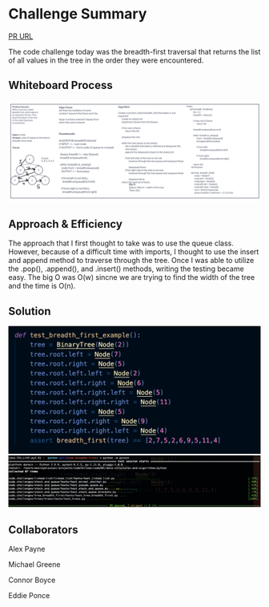 # Challenge Summary

[PR URL](https://github.com/bran2miz/data-structures-and-algorithms/pull/58)

The code challenge today was the breadth-first traversal that returns the list of all values in the tree in the order they were encountered.

## Whiteboard Process

![Whiteboard](./images/whiteboard.png)

## Approach & Efficiency
<!-- What approach did you take? Why? What is the Big O space/time for this approach? -->
The approach that I first thought to take was to use the queue class. However, because of a difficult time with imports, I thought to use the insert and append method to traverse through the tree. Once I was able to utilize the .pop(), .append(), and .insert() methods, writing the testing became easy. The big O was O(w) sincne we are trying to find the width of the tree and the time is O(n).

## Solution

![Test](./images/test.png)
![Pytest](./images/pytest.png)

## Collaborators

Alex Payne

Michael Greene

Connor Boyce

Eddie Ponce

